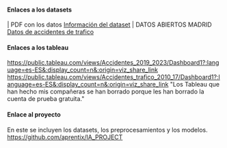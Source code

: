 #### Enlaces a los datasets
| PDF con los datos 
[Información del dataset](https://datos.madrid.es/FWProjects/egob/Catalogo/Seguridad/Ficheros/Estructura_DS_Accidentes_trafico_desde_2019.pdf)
| DATOS ABIERTOS MADRID [Datos de accidentes de trafico](https://datos.madrid.es/portal/site/egob/menuitem.c05c1f754a33a9fbe4b2e4b284f1a5a0/?vgnextoid=7c2843010d9c3610VgnVCM2000001f4a900aRCRD&vgnextchannel=374512b9ace9f310VgnVCM100000171f5a0aRCRD&vgnextfmt=default)

#### Enlaces a los tableau
https://public.tableau.com/views/Accidentes_2019_2023/Dashboard1?:language=es-ES&:display_count=n&:origin=viz_share_link
https://public.tableau.com/views/Accidentes_trafico_2010_17/Dashboard1?:language=es-ES&:display_count=n&:origin=viz_share_link
"Los Tableau que han hecho mis compañeras se han borrado porque les han borrado la cuenta de prueba gratuita."

#### Enlace al proyecto
En este se incluyen los datasets, los preprocesamientos y los modelos.
https://github.com/aprentix/IA_PROJECT
